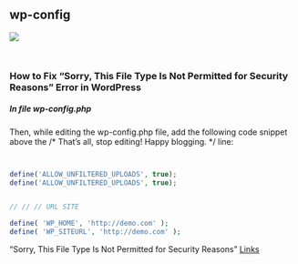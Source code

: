 ## wp-config

![](https://kinsta.com/wp-content/uploads/2019/06/file-type-not-permitted-security-reasons-wordpress-4.png)


`` ``

### How to Fix “Sorry, This File Type Is Not Permitted for Security Reasons” Error in WordPress


##### In file wp-config.php

Then, while editing the wp-config.php file, add the following code snippet above the /* That’s all, stop editing! Happy blogging. */ line:

```php


define('ALLOW_UNFILTERED_UPLOADS', true);
define('ALLOW_UNFILTERED_UPLOADS', true);


// // // URL SITE

define( 'WP_HOME', 'http://demo.com' );
define( 'WP_SITEURL', 'http://demo.com' );


```


“Sorry, This File Type Is Not Permitted for Security Reasons” [Links](https://kinsta.com/knowledgebase/sorry-this-file-type-is-not-permitted-for-security-reasons//)